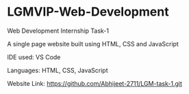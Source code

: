 # LGMVIP-Web-Development
Web Development Internship Task-1

A single page website built using HTML, CSS and JavaScript

IDE used: VS Code

Languages: HTML, CSS, JavaScript

Website Link: https://github.com/Abhijeet-2711/LGM-task-1.git
